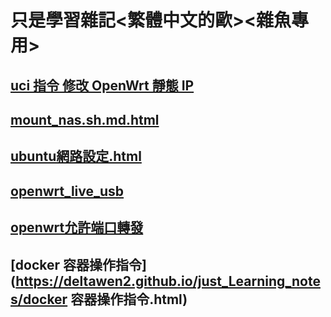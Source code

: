 # 只是學習雜記<繁體中文的歐><雜魚專用>
## [uci 指令 修改 OpenWrt 靜態 IP](https://deltawen2.github.io/just_Learning_notes/openwrt_uci%E6%8C%87%E4%BB%A4%E8%A7%A3%E6%9E%90.html)
## [mount_nas.sh.md.html](https://deltawen2.github.io/just_Learning_notes/mount_nas.sh.md.html)
## [ubuntu網路設定.html](https://deltawen2.github.io/just_Learning_notes/ubuntu網路設定.html)
## [openwrt_live_usb](https://deltawen2.github.io/just_Learning_notes/openwrt_live_usb.html)
## [openwrt允許端口轉發](https://deltawen2.github.io/just_Learning_notes/openwrt允許端口轉發.html)
## [docker 容器操作指令](https://deltawen2.github.io/just_Learning_notes/docker 容器操作指令.html)
